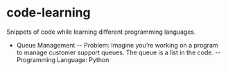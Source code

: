 # code-learning
Snippets of code while learning different programming languages.

- Queue Management
  -- Problem: Imagine you’re working on a program to manage customer support queues. The queue is a list in the code. 
  -- Programming Language: Python
